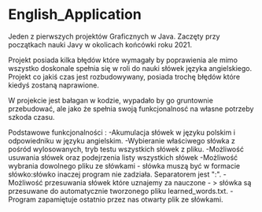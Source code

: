 # English_Application
 
Jeden z pierwszych projektów Graficznych w Java.
Zaczęty przy początkach nauki Javy w okolicach końcówki roku 2021.

Projekt posiada kilka błędów które wymagały by poprawienia ale mimo
wszystko doskonale spełnia się w roli do nauki słówek języka angielskiego.
Projekt co jakiś czas jest rozbudowywany, posiada trochę błędów które kiedyś zostaną naprawione. 

W projekcie jest bałagan w kodzie, wypadało by go gruntownie przebudować, ale jako że spełnia swoją funkcjonalnosć na własne potrzeby szkoda czasu.

Podstawowe funkcjonalności :
-Akumulacja słówek w języku polskim i odpowiedniku w języku angielskim.
-Wybieranie właściwego słówka z pośród wylosowanych, tryb testu wszystkich słówek z pliku.
-Możliwość usuwania słówek oraz podejrzenia listy wszystkich słówek 
-Możliwość wybrania dowolnego pliku ze słówkami - słówka muszą być w formacie słówko:słówko inaczej program nie zadziała. Separatorem jest ":".
-Możliwość przesuwania słówek które uznajemy za nauczone - > słówka są przesuwane do automatycznie tworzonego pliku learned_words.txt.
-Program zapamiętuje ostatnio przez nas otwarty plik ze słówkami.

